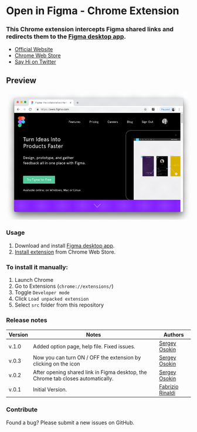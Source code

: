 Open in Figma - Chrome Extension
======================

### This Chrome extension intercepts Figma shared links and redirects them to the [Figma desktop app](https://www.figma.com/downloads/).   

* [Official Website](https://www.fabriziorinaldi.io/openinfigma/)
* [Chrome Web Store](https://chrome.google.com/webstore/detail/open-in-figma/ebalaiojkmmkimgpakabcblclljnoloh)
* [Say Hi on Twitter](https://www.twitter.com/linuz90)

## Preview

![](img/preview.gif)   

### Usage
1. Download and install [Figma desktop app](https://www.figma.com/downloads/).
2. [Install extension](https://chrome.google.com/webstore/detail/open-in-figma/ebalaiojkmmkimgpakabcblclljnoloh) from Chrome Web Store.

### To install it manually:

1. Launch Chrome
2. Go to Extensions (`chrome://extensions/`)
3. Toggle `Developer mode`
4. Click `Load unpacked extension`
5. Select `src` folder from this repository

### Release notes 

| Version | Notes | Authors |
| --- | --- | --- |
| v.1.0 | Added option page, help file. Fixed issues. | [Sergey Osokin](https://github.com/creold) |
| v.0.3 | Now you can turn ON / OFF the extension by clicking on the icon | [Sergey Osokin](https://github.com/creold) |
| v.0.2 | After opening shared link in Figma desktop, the Chrome tab closes automatically. | [Sergey Osokin](https://github.com/creold) |
| v.0.1 | Initial Version. | [Fabrizio Rinaldi](https://www.fabriziorinaldi.io/) |

### Contribute

Found a bug? Please submit a new issues on GitHub.
